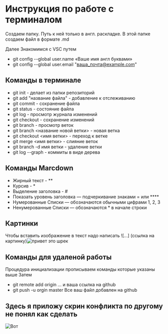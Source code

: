 # Инструкция по работе c терминалом

Создаем папку. Путь к ней только в англ. раскладке. В этой папке создаем файл в формате .md

Далее Знакомимся с VSC путем
* git config --global user.name «Ваше имя англ буквами»
* git config --global user.email "ваша_почта@example.com"

## Команды в терминале

* git init - делает из папки репозиторий
* git add "название файла" - добавление к отслеживанию 
* git commit - сохранение файла
* git status - состояние файла
* git log - просмотр журнала изменений 
* git checkout - сохранение изменений 
* git branch - просмотр веток
* git branch <название новой ветки> - новая ветка
* git checkout <имя ветки> - переход к ветке
* git merge <имя ветки> - слияние веток
* git branch -d имя ветки - удаление ветки
* git log --graph - коммиты в виде дерева



## Команды Marcdown

* Жирный текст - **
* Курсив - *
* Выделение заголовка - # 
* Показать уровень заголовка —
подчеркивание знаками = или ****
* Нумерованные Списки — обозначаются
обычными цифрами 1, 2, 3
* Ненумерованные Списки — обозначаются *  в начале строки

## Картинки 
Чтобы вставить изображение в текст надо написать ![...]
(ссылка на картинку)![привет это шрек](shrek.jpg)


## Команды для удаленой работы
Процедура инициализации прописываем команды которые указаны выше
Затем
* git remote add origin ... и ваша ссылка на github
* git push -u orgin master 
Все ваш файл добавлен на github

## Здесь я приложу скрин конфликта по другому не понял как сделать
![Вот](conflict.jpg)